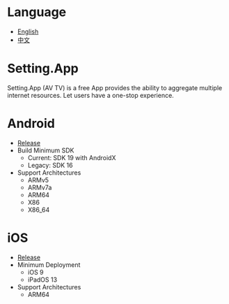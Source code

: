# Language
* [English](https://github.com/iwantavnow/Setting.App/blob/master/README.md)
* [中文](https://github.com/iwantavnow/Setting.App/blob/master/README_zh.md)

# Setting.App
Setting.App (AV TV) is a free App provides the ability to aggregate multiple internet resources. Let users have a one-stop experience.


# Android
* [Release](https://github.com/iwantavnow/Setting.App-Android)
* Build Minimum SDK
  * Current: SDK 19 with AndroidX
  * Legacy: SDK 16
* Support Architectures
  * ARMv5
  * ARMv7a
  * ARM64
  * X86
  * X86_64

# iOS
* [Release](https://github.com/iwantavnow/Setting.App-iOS)
* Minimum Deployment
  * iOS 9
  * iPadOS 13
* Support Architectures
  * ARM64